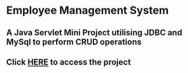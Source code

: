 # Employee Management System
## A Java Servlet Mini Project utilising JDBC and MySql to perform CRUD operations

## Click <a href="http://employeemanagement.ap-south-1.elasticbeanstalk.com/">HERE<a> to access the project
